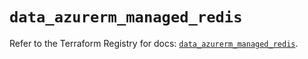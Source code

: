 # `data_azurerm_managed_redis`

Refer to the Terraform Registry for docs: [`data_azurerm_managed_redis`](https://registry.terraform.io/providers/hashicorp/azurerm/4.51.0/docs/data-sources/managed_redis).
